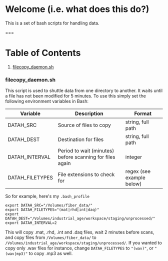 # Welcome (i.e. what does this do?)

This is a set of bash scripts for handling data.

===

# Table of Contents

1. [filecopy_daemon.sh](#filecopy_daemon.sh)


### filecopy_daemon.sh

This script is used to shuttle data from one directory to another.  It waits until a file has not been modified for 5 minutes.  To use this simply set the following environment variables in Bash:

| Variable | Description | Format |
|----------|-------------|--------|
| DATAH_SRC | Source of files to copy | string, full path |
| DATAH_DEST | Destination for files | string, full path |
| DATAH_INTERVAL | Period to wait (minutes) before scanning for files again | integer |
| DATAH_FILETYPES | File extensions to check for | regex (see example below) |

So for example, here's my `.bash_profile`

```
export DATAH_SRC="/Volumes/fiber_data/"
export DATAH_FILETYPES="(mat|rhd|int|daq)"
export DATAH_DEST="/Volumes/industrial_age/workspace/staging/unprocessed/"
export DATAH_INTERVAL=2
```

This will copy .mat, .rhd, .int and .daq files, wait 2 minutes before scans, and copy files from `/Volumes/fiber_data/` to `/Volumes/industrial_age/workspace/staging/unprocessed/`.  If you wanted to copy only .wav files for instance, change `DATAH_FILETYPES` to `"(wav)"`, or `"(wav|mp3)"` to copy .mp3 as well.














